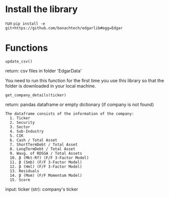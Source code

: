 # Install the library
run `pip install -e git+https://github.com/banachtech/edgarlib#egg=Edgar`

# Functions
`update_csv()`

  return: csv files in folder 'EdgarData'
  
  You need to run this function for the first time you use this library so that the folder is downloaded in your local machine.

`get_company_details(ticker)`

  return: pandas dataframe or empty dictionary (if company is not found)

    The dataframe consists of the information of the company:
      1. Ticker
      2. Security
      3. Sector
      4. Sub-Industry     
      5. CIK   
      6. Cash / Total Asset
      7. ShortTermDebt / Total Asset
      8. LongTermDebt / Total Asset
      9. Wavg. of RDSGA / Total Assets
      10. β (Mkt-Rf) (F/F 3-Factor Model)
      11. β (Smb) (F/F 3-Factor Model)
      12. β (Hml) (F/F 3-Factor Model)
      13. Residuals
      14. β (Mom) (F/F Momentum Model)
      15. Score
  
  input:
      ticker (str): company's ticker